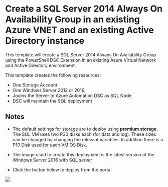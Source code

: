 # Create a SQL Server 2014 Always On Availability Group in an existing Azure VNET and an existing Active Directory instance

This template will create a SQL Server 2014 Always On Availability Group using the PowerShell DSC Extension in an existing Azure Virtual Network and Active Directory environment.

This template creates the following resources:

+	One Storage Account
+	One Windows Server 2012 or 2016, 
+   Jouins the Server to Azure Automation DSC as SQL Node
+	DSC will maintain the SQL deployment



## Notes

+	The default settings for storage are to deploy using **premium storage**.  The SQL VM uses two P30 disks each (for data and log).  These sizes can be changed by changing the relevant variables. In addition there is a P10 Disk used for each VM OS Disk.

+ 	The image used to create this deployment is the latest version of the Windows Server 2016 with SQL server 

+ 	Click the button below to deploy from the portal

<a href="https://portal.azure.com/#create/microsoft.template/uri/https%3A%2F%2Fraw.githubusercontent.com%2FBrettOJ%2FEEAzureAutomation%2Fmaster%2FSQLServerDSCADJoin%2Fazuredeploy.json" target="_blank">
    <img src="http://azuredeploy.net/deploybutton.png"/>
</a>


